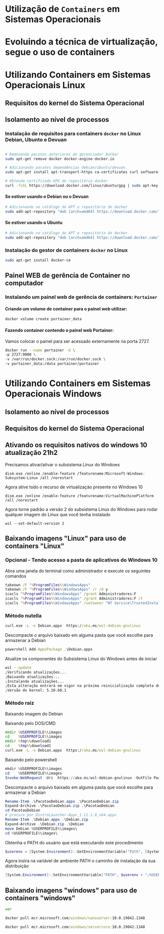 # Utilização de `Containers` em Sistemas Operacionais 

# Evoluindo a técnica de virtualização, segue o uso de containers

# Utilizando Containers em Sistemas Operacionais Linux

## Requisitos do kernel do Sistema Operacional

## Isolamento ao nível de processos

### Instalação de requisitos para containers `docker` no Linux Debian, Ubunto e Devuan

```bash

# Removendo pacotes anteriores do gerenciador Docker
sudo apt-get remove docker docker-engine docker.io

# Adicionando pacotes dependências debian/ubuntu/devuan 
sudo apt-get install apt-transport-https ca-certificates curl software-properties-common

# Obtendo certificado GPG do repositório docker
curl -fsSL https://download.docker.com/linux/ubuntu/gpg | sudo apt-key add -

```
#### Se estiver usando o Debian ou o Devuan

```bash
# Adicionando no catálogo do APT o repositório do docker
sudo add-apt-repository "deb [arch=amd64] https://download.docker.com/linux/debian $(lsb_release -cs) stable"
```

#### Se estiver usando o Ubuntu

```bash
# Adicionando no catálogo do APT o repositório do docker
sudo add-apt-repository "deb [arch=amd64] https://download.docker.com/linux/ubuntu $(lsb_release -cs) stable"
```

### Instalação do gestor de containers `docker` no Linux

```bash
sudo apt-get install docker-ce
```

## Painel WEB de gerência de Container no computador

### Instalando um painel web de gerência de containers: `Portainer`

#### Criando um volume de container para o painel web utilizar:

```bash
docker volume create portainer_data
```

#### Fazendo container contendo o painel web Portainer:
Vamos colocar o painel para ser acessado externamente na porta 2727.
```bash
docker run --name portainer -d \
-p 2727:9000 \
-v /var/run/docker.sock:/var/run/docker.sock \
-v portainer_data:/data portainer/portainer
```

# Utilizando Containers em Sistemas Operacionais Windows

## Isolamento ao nível de processos

## Requisitos do kernel do Sistema Operacional

## Ativando os requisitos nativos do windows 10 atualização 21h2

Precisamos ativar/ativar o subsistema Linux do Windows
```
dism.exe /online /enable-feature /featurename:Microsoft-Windows-Subsystem-Linux /all /norestart
```
Agora ative todo o recurso de virtualização presente no Windows 10
```
dism.exe /online /enable-feature /featurename:VirtualMachinePlatform /all /norestart
```
Agora torne padrão a versão 2 do subsistema Linux do Windows para rodar qualquer imagem do Linux que você tenha instalado
```
wsl --set-default-version 2
```

## Baixando imagens "Linux" para uso de containers "Linux"

### Opcional - Tendo acesso a pasta de aplicativos do Windows 10
Abra uma janela do terminal como administrador e execute os seguintes comandos
```cmd
takeown /F "%ProgramFiles%\WindowsApps"
takeown /F "%ProgramFiles%\WindowsApps" /r /d y
icacls "%ProgramFiles%\WindowsApps" /grant Administradores:F
icacls "%ProgramFiles%\WindowsApps" /grant Administradores:F /t
icacls "%ProgramFiles%\WindowsApps" /setowner "NT Service\TrustedInstaller"
```


### Método nutella
```cmd
curl.exe -L -o Debian.appx  https://aka.ms/wsl-debian-gnulinux
```
Descompacte o arquivo baixado em alguma pasta que você escolhe para armazenar a Debian
```cmd
powershell Add-AppxPackage .\Debian.appx
```

Atualize os componentes do Subsistema Linux do Windows antes de iniciar
```cmd
wsl --update
;Verificando atualizações...
;Baixando atualizações...
;Instalando atualizações...
;Esta alteração entrará em vigor na próxima reinicialização completa do WSL. Para forçar uma reinicialização, execute "wsl -shutdown".
;Versão do kernel: 5.10.60.1
```


### Método raiz
Baixando imagem do Debian

Baixando pelo DOS/CMD
```cmd
mkdir %USERPROFILE%\images
cd    %USERPROFILE%\images
mkdir %tmp%\download1
cd    %tmp%\download1
curl.exe -L -o Debian.appx  https://aka.ms/wsl-debian-gnulinux

```
Baixando pelo powershell
```powershell
mkdir %USERPROFILE%\images
cd    %USERPROFILE%\images
Invoke-WebRequest -Uri  https://aka.ms/wsl-debian-gnulinux -OutFile PacotaoDebian.appx -UseBasicParsing
```

Descompacte o arquivo baixado em alguma pasta que você escolhe para armazenar a Debian
```powershell
Rename-Item .\PacotaoDebian.appx .\PacotaoDebian.zip
Expand-Archive .\PacotaoDebian.zip .\PacotaoDebian
cd PacotaoDebian
# procure por DistroLauncher-Appx_1.11.1.0_x64.appx
Rename-Item .\Debian.appx .\Debian.zip
Expand-Archive .\Debian.zip .\Debian
move Debian %USERPROFILE%\images\
cd %USERPROFILE%\images\
```
Obtenha o PATH do usuário que está executando este procedimento
```powershell
$userenv = [System.Environment]::GetEnvironmentVariable("Path", [System.EnvironmentVariableTarget]::User)
```
Agora insira na variável de ambiente PATH o caminho de instalação da sua distribuição
```powershell
[System.Environment]::SetEnvironmentVariable("PATH", $userenv + ";%USERPROFILE%\images\Debian", [System.EnvironmentVariableTarget]::User)
```

## Baixando imagens "windows" para uso de containers "windows"

```cmd
ver
```

```cmd
docker pull mcr.microsoft.com/windows/nanoserver:10.0.19042.1348
```

```cmd
docker pull mcr.microsoft.com/windows/servercore:10.0.19042.1348
```


